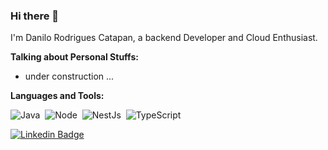 ### Hi there 👋

I'm Danilo Rodrigues Catapan, a backend Developer and Cloud Enthusiast.

**Talking about Personal Stuffs:**

- under construction ...

**Languages and Tools:**

![Java](https://img.shields.io/badge/-Java-ff2d20?style=flat&logoColor=fff&logo=java)&nbsp;
![Node](https://img.shields.io/badge/-Node.js-5B9856?style=flat&logoColor=fff&logo=node.js)&nbsp;
![NestJs](https://img.shields.io/badge/-Nest.js-ea2845?style=flat&logoColor=fff&logo=nestjs)&nbsp;
![TypeScript](https://img.shields.io/badge/-TypeScript-007ACC?style=flat&logoColor=fff&logo=typescript)&nbsp;

[![Linkedin Badge](https://img.shields.io/badge/-LinkedIn-blue?style=flat&logo=Linkedin&logoColor=white&link=https://www.linkedin.com/in/catapandanilo)](https://www.linkedin.com/in/catapandanilo/)
